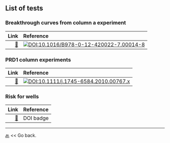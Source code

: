## List of tests

### Breakthrough curves from column a experiment

| Link | Reference |
|--:|:-|
|[&#128208;](https://edsaac.github.io/VirusTransport_RxSandbox/test/breakthroughCol.html) | [![DOI:10.1016/B978-0-12-420022-7.00014-8](https://zenodo.org/badge/DOI/10.1016/B978-0-12-420022-7.00014-8.svg)](https://linkinghub.elsevier.com/retrieve/pii/B9780124200227000148) |

### PRD1 column experiments

| Link | Reference |
|--:|:-|
| [&#128208;](https://edsaac.github.io/VirusTransport_RxSandbox/test/phagesPRD1.html) | [![DOI:10.1111/j.1745-6584.2010.00767.x](https://zenodo.org/badge/DOI/10.1111/j.1745-6584.2010.00767.x.svg)](https://doi.org/10.1111/j.1745-6584.2010.00767.x) |

### Risk for wells
| Link | Reference |
|--:|:--|
|[&#128208;](https://edsaac.github.io/VirusTransport_RxSandbox/) | DOI badge|

***

[&#128281;](https://edsaac.github.io/VirusTransport_RxSandbox/) << Go back.